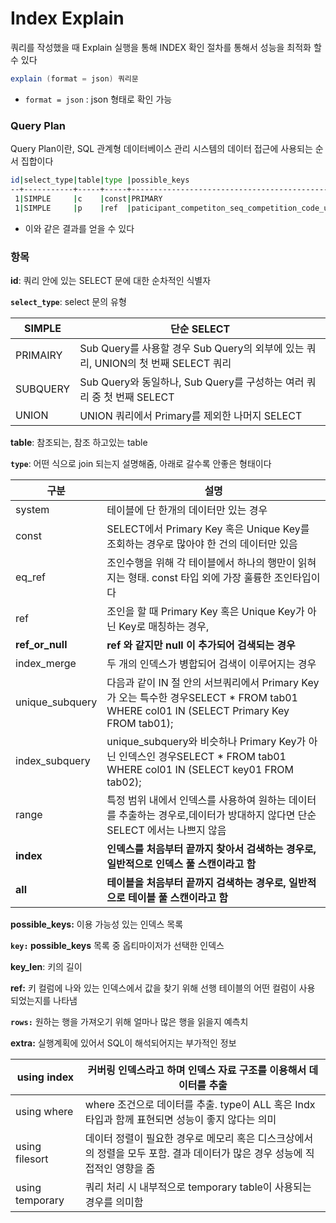 # Index Explain
쿼리를 작성했을 때 Explain 실행을 통해 INDEX 확인 절차를 통해서 성능을 최적화 할 수 있다

```java
explain (format = json) 쿼리문
```

- `format = json` : json 형태로 확인 가능

### Query Plan

Query Plan이란, SQL 관계형 데이터베이스 관리 시스템의 데이터 접근에 사용되는 순서 집합이다

```bash
id|select_type|table|type |possible_keys                                              |key                                                        |key_len|ref        |rows|Extra                             |
--+-----------+-----+-----+-----------------------------------------------------------+-----------------------------------------------------------+-------+-----------+----+----------------------------------+
 1|SIMPLE     |c    |const|PRIMARY                                                    |PRIMARY                                                    |8      |const      |1   |Using index                       |
 1|SIMPLE     |p    |ref  |paticipant_competiton_seq_competition_code_used_code_idx_01|paticipant_competiton_seq_competition_code_used_code_idx_01|19     |const,const|43  |Using index condition; Using where|
```

- 이와 같은 결과를 얻을 수 있다

### 항목

**id**: 쿼리 안에 있는 SELECT 문에 대한 순차적인 식별자

**`select_type`**: select 문의 유형

| SIMPLE | 단순 SELECT |
| --- | --- |
| PRIMAIRY | Sub Query를 사용할 경우 Sub Query의 외부에 있는 쿼리, UNION의 첫 번째 SELECT 쿼리 |
| SUBQUERY | Sub Query와 동일하나, Sub Query를 구성하는 여러 쿼리 중 첫 번째 SELECT |
| UNION | UNION 쿼리에서 Primary를 제외한 나머지 SELECT |

**table**: 참조되는, 참조 하고있는 table

**`type`**: 어떤 식으로 join 되는지 설명해줌, 아래로 갈수록 안좋은 형태이다

| 구분 | 설명 |
| --- | --- |
| system | 테이블에 단 한개의 데이터만 있는 경우 |
| const | SELECT에서 Primary Key 혹은 Unique Key를 조회하는 경우로 많아야 한 건의 데이터만 있음 |
| eq_ref | 조인수행을 위해 각 테이블에서 하나의 행만이 읽혀지는 형태. const 타입 외에 가장 훌륭한 조인타입이다 |
| ref | 조인을 할 때 Primary Key 혹은 Unique Key가 아닌 Key로 매칭하는 경우,  |
| **ref_or_null** | **ref 와 같지만 null 이 추가되어 검색되는 경우** |
| index_merge | 두 개의 인덱스가 병합되어 검색이 이루어지는 경우 |
| unique_subquery | 다음과 같이 IN 절 안의 서브쿼리에서 Primary Key가 오는 특수한 경우SELECT * FROM tab01 WHERE col01 IN (SELECT Primary Key FROM tab01); |
| index_subquery | unique_subquery와 비슷하나 Primary Key가 아닌 인덱스인 경우SELECT * FROM tab01 WHERE col01 IN (SELECT key01 FROM tab02); |
| range | 특정 범위 내에서 인덱스를 사용하여 원하는 데이터를 추출하는 경우로,데이터가 방대하지 않다면 단순 SELECT 에서는 나쁘지 않음 |
| **index** | **인덱스를 처음부터 끝까지 찾아서 검색하는 경우로, 일반적으로 인덱스 풀 스캔이라고 함** |
| **all** | **테이블을 처음부터 끝까지 검색하는 경우로, 일반적으로 테이블 풀 스캔이라고 함** |

**possible_keys:** 이용 가능성 있는 인덱스 목록

**`key:` possible_keys** 목록 중 옵티마이저가 선택한 인덱스

**key_len**: 키의 길이

**ref:** 키 컬럼에 나와 있는 인덱스에서 값을 찾기 위해 선행 테이블의 어떤 컬럼이 사용 되었는지를 나타냄

**`rows:`** 원하는 행을 가져오기 위해 얼마나 많은 행을 읽을지 예측치

**extra:** 실행계획에 있어서 SQL이 해석되어지는 부가적인 정보

| using index | 커버링 인덱스라고 하며 인덱스 자료 구조를 이용해서 데이터를 추출 |
| --- | --- |
| using where | where 조건으로 데이터를 추출. type이 ALL 혹은 Indx 타입과 함께 표현되면 성능이 좋지 않다는 의미 |
| using filesort | 데이터 정렬이 필요한 경우로 메모리 혹은 디스크상에서의 정렬을 모두 포함. 결과 데이터가 많은 경우 성능에 직접적인 영향을 줌 |
| using temporary | 쿼리 처리 시 내부적으로 temporary table이 사용되는 경우를 의미함 |